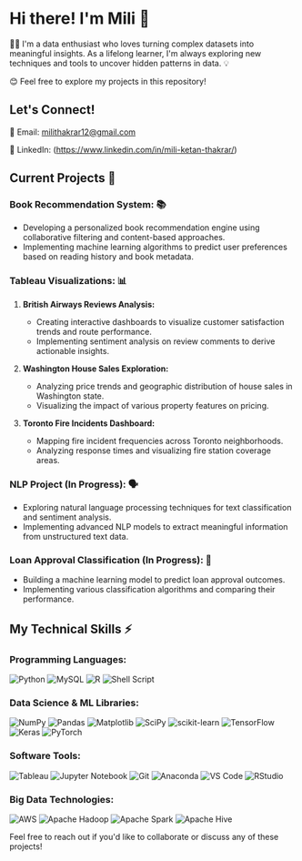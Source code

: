 # Hi there! I'm Mili 👋
🧙‍♀️ I'm a data enthusiast who loves turning complex datasets into meaningful insights. As a lifelong learner, I'm always exploring new techniques and tools to uncover hidden patterns in data. 💡

😊 Feel free to explore my projects in this repository!

## Let's Connect!

📧 Email: milithakrar12@gmail.com

🔗 LinkedIn: (https://www.linkedin.com/in/mili-ketan-thakrar/)

## Current Projects 🚀

### Book Recommendation System: 📚

- Developing a personalized book recommendation engine using collaborative filtering and content-based approaches.
- Implementing machine learning algorithms to predict user preferences based on reading history and book metadata.

### Tableau Visualizations: 📊

1. **British Airways Reviews Analysis:**
   - Creating interactive dashboards to visualize customer satisfaction trends and route performance.
   - Implementing sentiment analysis on review comments to derive actionable insights.

2. **Washington House Sales Exploration:**
   - Analyzing price trends and geographic distribution of house sales in Washington state.
   - Visualizing the impact of various property features on pricing.

3. **Toronto Fire Incidents Dashboard:**
   - Mapping fire incident frequencies across Toronto neighborhoods.
   - Analyzing response times and visualizing fire station coverage areas.

### NLP Project (In Progress): 🗣️

- Exploring natural language processing techniques for text classification and sentiment analysis.
- Implementing advanced NLP models to extract meaningful information from unstructured text data.

### Loan Approval Classification (In Progress): 💼

- Building a machine learning model to predict loan approval outcomes.
- Implementing various classification algorithms and comparing their performance.

## My Technical Skills ⚡

### Programming Languages:
<p>
  <img src="https://img.shields.io/badge/Python-3776AB?style=flat&logo=python&logoColor=white" alt="Python"/>
  <img src="https://img.shields.io/badge/MySQL-4479A1?style=flat&logo=mysql&logoColor=white" alt="MySQL"/>
  <img src="https://img.shields.io/badge/R-276DC3?style=flat&logo=r&logoColor=white" alt="R"/>
  <img src="https://img.shields.io/badge/Shell_Script-121331?style=flat&logo=gnu-bash&logoColor=white" alt="Shell Script"/>
</p>

### Data Science & ML Libraries:
<p>
  <img src="https://img.shields.io/badge/NumPy-013243?style=flat&logo=numpy&logoColor=white" alt="NumPy"/>
  <img src="https://img.shields.io/badge/Pandas-150458?style=flat&logo=pandas&logoColor=white" alt="Pandas"/>
  <img src="https://img.shields.io/badge/Matplotlib-11557C?style=flat&logo=matplotlib&logoColor=white" alt="Matplotlib"/>
  <img src="https://img.shields.io/badge/SciPy-654B98?style=flat&logo=scipy&logoColor=white" alt="SciPy"/>
  <img src="https://img.shields.io/badge/scikit_learn-F7931E?style=flat&logo=scikit-learn&logoColor=white" alt="scikit-learn"/>
  <img src="https://img.shields.io/badge/TensorFlow-FF6F00?style=flat&logo=tensorflow&logoColor=white" alt="TensorFlow"/>
  <img src="https://img.shields.io/badge/Keras-D00000?style=flat&logo=keras&logoColor=white" alt="Keras"/>
  <img src="https://img.shields.io/badge/PyTorch-EE4C2C?style=flat&logo=pytorch&logoColor=white" alt="PyTorch"/>
</p>

### Software Tools:
<p>
  <img src="https://img.shields.io/badge/Tableau-E2211B?style=flat&logo=tableau&logoColor=white" alt="Tableau"/>
  <img src="https://img.shields.io/badge/Jupyter-F37726?style=flat&logo=jupyter&logoColor=white" alt="Jupyter Notebook"/>
  <img src="https://img.shields.io/badge/Git-F05032?style=flat&logo=git&logoColor=white" alt="Git"/>
  <img src="https://img.shields.io/badge/Anaconda-42B029?style=flat&logo=anaconda&logoColor=white" alt="Anaconda"/>
  <img src="https://img.shields.io/badge/VS_Code-007ACC?style=flat&logo=visual-studio-code&logoColor=white" alt="VS Code"/>
  <img src="https://img.shields.io/badge/RStudio-75AADB?style=flat&logo=rstudio&logoColor=white" alt="RStudio"/>
</p>

### Big Data Technologies:
<p>
  <img src="https://img.shields.io/badge/AWS-232F3E?style=flat&logo=amazonaws&logoColor=white" alt="AWS"/>
  <img src="https://img.shields.io/badge/Apache_Hadoop-660033?style=flat&logo=apache-hadoop&logoColor=white" alt="Apache Hadoop"/>
  <img src="https://img.shields.io/badge/Apache_Spark-E25A1C?style=flat&logo=apache-spark&logoColor=white" alt="Apache Spark"/>
  <img src="https://img.shields.io/badge/Apache_Hive-FFD700?style=flat&logo=apache&logoColor=000000" alt="Apache Hive"/>
</p>

Feel free to reach out if you'd like to collaborate or discuss any of these projects!

